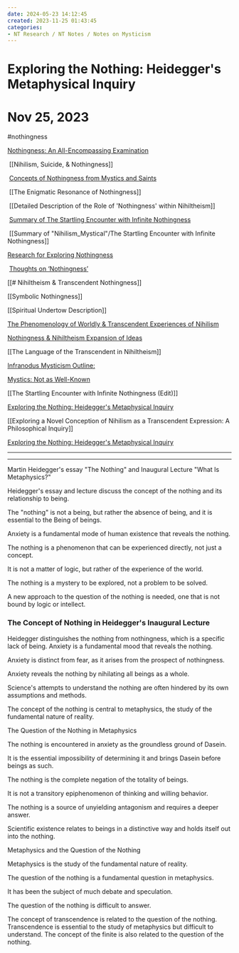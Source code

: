 ```yaml
---
date: 2024-05-23 14:12:45
created: 2023-11-25 01:43:45
categories:
- NT Research / NT Notes / Notes on Mysticism
---
```


# Exploring the Nothing: Heidegger's Metaphysical Inquiry

# Nov 25, 2023

#nothingness 

[Nothingness: An All-Encompassing Examination](Nothingness%20An%20All-Encompassing%20Examination.md)

 [[Nihilism, Suicide, & Nothingness]]

 [Concepts of Nothingness from Mystics and Saints](Concepts%20of%20Nothingness%20from%20Mystics%20and%20Saints.md)

 [[The Enigmatic Resonance of Nothingness]]

 [[Detailed Description of the Role of 'Nothingness' within Nihiltheism]]

 [Summary of The Startling Encounter with Infinite Nothingness](Summary%20of%20The%20Startling%20Encounter%20with%20Infinite%20Nothingness.md)

 [[Summary of "Nihilism\_Mystical"/The Startling Encounter with Infinite Nothingness]]

[Research for Exploring Nothingness](Research%20for%20Exploring%20Nothingness.md)

 [Thoughts on ‘Nothingness’](Thoughts%20on%20%E2%80%98Nothingness%E2%80%99.md)

[[# Nihiltheism & Transcendent Nothingness]]

[[Symbolic Nothingness]] 

[[Spiritual Undertow Description]] 

[The Phenomenology of Worldly & Transcendent Experiences of Nihilism](The%20Phenomenology%20of%20Worldly%20%26%20Transcendent%20Experiences%20of%20Nihilism.md) 

[Nothingness & Nihiltheism Expansion of Ideas](Nothingness%20%26%20Nihiltheism%20Expansion%20of%20Ideas.md) 

[[The Language of the Transcendent in Nihiltheism]] 

[Infranodus Mysticism Outline:](Infranodus%20Mysticism%20Outline.md) 

[Mystics: Not as Well-Known](Mystics%20Not%20as%20Well-Known.md) 

[[The Startling Encounter with Infinite Nothingness (Edit)]]

[Exploring the Nothing: Heidegger's Metaphysical Inquiry](Exploring%20the%20Nothing%20Heidegger's%20Metaphysical%20Inquiry.md)

[[Exploring a Novel Conception of Nihilism as a Transcendent Expression: A Philosophical Inquiry]]

[Exploring the Nothing: Heidegger's Metaphysical Inquiry](Exploring%20the%20Nothing%20Heidegger's%20Metaphysical%20Inquiry.md)

* * *

  

* * *

  

Martin Heidegger's essay "The Nothing" and Inaugural Lecture "What Is Metaphysics?"

Heidegger's essay and lecture discuss the concept of the nothing and its relationship to being.

The "nothing" is not a being, but rather the absence of being, and it is essential to the Being of beings.

Anxiety is a fundamental mode of human existence that reveals the nothing.

The nothing is a phenomenon that can be experienced directly, not just a concept.

It is not a matter of logic, but rather of the experience of the world.

The nothing is a mystery to be explored, not a problem to be solved.

A new approach to the question of the nothing is needed, one that is not bound by logic or intellect.

  

### The Concept of Nothing in Heidegger's Inaugural Lecture

Heidegger distinguishes the nothing from nothingness, which is a specific lack of being. Anxiety is a fundamental mood that reveals the nothing.

Anxiety is distinct from fear, as it arises from the prospect of nothingness.

Anxiety reveals the nothing by nihilating all beings as a whole.

Science's attempts to understand the nothing are often hindered by its own assumptions and methods.

The concept of the nothing is central to metaphysics, the study of the fundamental nature of reality.

The Question of the Nothing in Metaphysics

The nothing is encountered in anxiety as the groundless ground of Dasein.

It is the essential impossibility of determining it and brings Dasein before beings as such.

The nothing is the complete negation of the totality of beings.

It is not a transitory epiphenomenon of thinking and willing behavior.

The nothing is a source of unyielding antagonism and requires a deeper answer.

Scientific existence relates to beings in a distinctive way and holds itself out into the nothing.

Metaphysics and the Question of the Nothing

Metaphysics is the study of the fundamental nature of reality.

  

The question of the nothing is a fundamental question in metaphysics.

It has been the subject of much debate and speculation.

The question of the nothing is difficult to answer.

The concept of transcendence is related to the question of the nothing. Transcendence is essential to the study of metaphysics but difficult to understand. The concept of the finite is also related to the question of the nothing.
